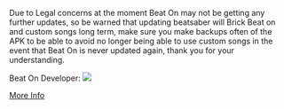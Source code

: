 Due to Legal concerns at the moment Beat On may not be getting any further updates, so be warned that updating beatsaber will Brick Beat on and custom songs long term, make sure you make backups often of the APK to be able to avoid no longer being able to use custom songs in the event that Beat On is never updated again, thank you for your understanding.

Beat On Developer:
![](https://cdn.discordapp.com/attachments/615234122604085262/629790798896168961/33rc7vqq5lq31.png)


[More Info](https://www.reddit.com/r/OculusQuest/comments/dddjb9/beaton_support_ending_illicit_mods_are_now/)
